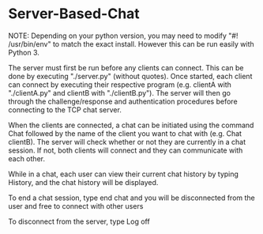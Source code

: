 # Server-Based-Chat

NOTE: Depending on your python version, you may need to modify "#! /usr/bin/env" to match the exact install. However this can be run easily with Python 3.

The server must first be run before any clients can connect. This can be done by executing "./server.py" (without quotes).
Once started, each client can connect by executing their respective program (e.g. clientA with "./clientA.py" and clientB with "./clientB.py"). The server will then go through the challenge/response and authentication procedures before connecting to the TCP chat server.

When the clients are connected, a chat can be initiated using the command Chat followed by the name of the client you want to chat with (e.g. Chat clientB). The server will check whether or not they are currently in a chat session.
If not, both clients will connect and they can communicate with each other. 

While in a chat, each user can view their current chat history by typing History, and the chat history will be displayed. 

To end a chat session, type end chat and you will be disconnected from the user and free to connect with other users

To disconnect from the server, type Log off
